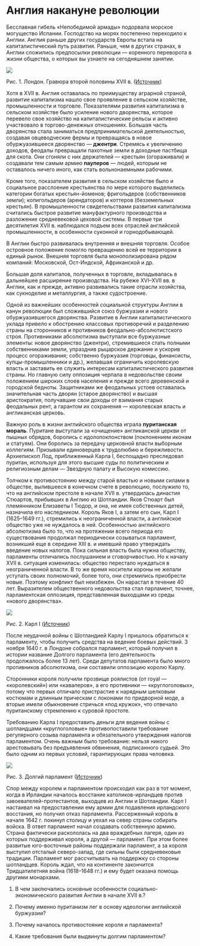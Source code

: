 # Англия накануне революции
Бесславная гибель «Непобедимой армады» подорвала морское могущество Испании. Господство на морях постепенно переходило к Англии. Англия раньше других государств Европы встала на капиталистический путь развития. Раньше, чем в других странах, в Англии сложились предпосылки революции — коренного переворота в жизни общества, о которых вы узнаете на сегодняшнем занятии.

![](https://static-interneturok.cdnvideo.ru/content/konspekt_image/83949/6b1e2010_5c15_0131_ee87_22000aa81b95.png)

Рис. 1. Лондон. Гравюра второй половины XVII в. ([Источник](http://historic.ru/books/item/f00/s00/z0000034/pic/st001_02.jpg))

Хотя в XVII в. Англия оставалась по преимуществу аграрной страной, развитие капитализма нашло свое проявление в сельском хозяйстве, промышленности и торговле. Показателями развития капитализма в сельском хозяйстве было усиление нового дворянства, которое перевело свое хозяйство на капиталистические рельсы и активно участвовало в торгово-денежных отношениях. Большая часть дворянства стала заниматься предпринимательской деятельностью, создавая овцеводческие фермы и превращаясь в новое обуржуазившееся дворянство — **джентри**. Стремясь к увеличению доходов, феодалы превращали пахотные земли в доходные пастбища для скота. Они сгоняли с них держателей — крестьян (огораживали) и создавали тем самым армию **пауперов** — людей, которым не оставалось ничего иного, как стать вольнонаемными рабочими.

Кроме того, показателем развития в сельском хозяйстве было и социальное расслоение крестьянства по мере которого выделились категории богатых крестьян-йоменов; фригольдеров (собственников земли); копигольдеров (арендаторов) и коттеров (безземельных крестьян). В промышленности свидетельствами развития капитализма считались быстрое развитие мануфактурного производства и разложение средневековой цеховой системы. В первые три десятилетия XVII в. наблюдался подъем всех отраслей английской промышленности, в особенности суконной и горнодобывающей.

В Англии быстро развивалась внутренняя и внешняя торговля. Особое островное положение помогло превращению всей ее территории в единый рынок. Внешняя торговля была монополизирована рядом компаний: Московской, Ост-Индской, Африканской и др.

Большая доля капиталов, полученных в торговле, вкладывалась в дальнейшее расширение производства. На рубеже XVI–XVII вв. в Англии, как и прежде, активно развивались такие отрасли хозяйства, как сукноделие и металлургия, а также судостроение.

Одной из важнейших особенностей социальной структуры Англии в канун революции был сложившийся союз буржуазии и нового обуржуазившегося дворянства. Развитие в Англии капиталистического уклада привело к обострению классовых противоречий и разделению страны на сторонников и противников феодально-абсолютистского строя. Противниками абсолютизма выступали все буржуазные элементы: новое дворянство (джентри), стремившиеся стать полными собственниками земли, упразднив рыцарское держание и ускорив процесс огораживания; собственно буржуазия (торговцы, финансисты, купцы-промышленники и др.), желавшая ограничить королевскую власть и заставить ее служить интересам капиталистического развития страны. Но главную силу оппозиция черпала в недовольстве своим положением широких слоев населения и прежде всего деревенской и городской бедноты. Защитниками же феодальных устоев оставалась значительная часть дворян (старое дворянство) и высшая аристократия, получавшие свои доходы от взимания старых феодальных рент, а гарантом их сохранения — королевская власть и англиканская церковь.

Важную роль в жизни английского общества играла **пуританская мораль**. Пуритане выступали за «очищение» англиканской церкви от пышных обрядов, боролись с идолопоклонством (поклонением иконам и статуям). Они боролись за передачу церковной власти выборным коллегиям. Призывали единоверцев к трудолюбию и бережливости. Архиепископ Лод, приближенный Карла I, беспощадно преследовал пуритан, используя для этого высшие суды по политическим и религиозным делам — Звездную палату и Высокую комиссию.

Толчком к противостоянию между старой властью и новыми силами в обществе, вылившееся в конечном счете в революцию, послужило то, что на английском престоле в начале XVII в. утвердилась династия Стюартов, прибывших в Англию из Шотландии. Яков Стюарт был племянником Елизаветы I Тюдор, и она, не имея собственных детей, назначила его наследником. Король Яков I, а затем его сын, Карл I (1625–1649 гг.), стремились к неограниченной власти, а английское общество уже не нуждалось в ней. Особенностью английского абсолютизма было то, что на протяжении всего периода его существования продолжал периодически созываться парламент, возникший еще в середине XIII в. и имевший право утверждать введение новых налогов. Пока сильная власть была нужна обществу, парламенты отличались послушанием и сговорчивостью. Но к началу XVII в. ситуация изменилась: общество перестало нуждаться в неограниченной власти. В то же время носители короны не желали уступать своих полномочий, более того, они стремились приобрести новые. Поэтому конфликт был неизбежен. Он нарастал в течение 40 лет. Выразителем общественного недовольства стал парламент, точнее, парламентская оппозиция, представленная выходцами из среды «нового дворянства».

![](https://static-interneturok.cdnvideo.ru/content/konspekt_image/83950/6c8bea00_5c15_0131_ee88_22000aa81b95.jpg)

Рис. 2. Карл I ([Источник](http://img-fotki.yandex.ru/get/4127/137106206.2b2/0_b47e5_a9977343_XXL.jpg))

После неудачной войны с Шотландией Карлу I пришлось обратиться к парламенту, чтобы получить средства на ведение боевых действий. 3 ноября 1640 г. в Лондоне собрался парламент, который получил в истории название Долгого парламента (его деятельность продолжалось более 13 лет). Среди депутатов парламента было много противников абсолютизма, они составили оппозицию королю Карлу.

Сторонники короля получили прозвище роялистов (от rоyal — «королевский») или «кавалеров», а его противники — «круглоголовых», потому что первых отличало пристрастие к нарядным шелковым костюмам и длинным прическам с локонами по придворной моде, а вторые имели обыкновение стричься «под кружок», что отвечало пуританскому стремлению к суровой простоте.

Требованию Карла I предоставить деньги для ведения войны с шотландцами «круглоголовые» противопоставили требование регулярного созыва парламента и обязательного утверждения налогов парламентом. Очень важным было требование: нельзя никого арестовывать без предъявления обвинения, подписанного судьей. Это было одним из первых условий, гарантирующих права человека.

![](https://static-interneturok.cdnvideo.ru/content/konspekt_image/83951/6da40b30_5c15_0131_ee89_22000aa81b95.png)

Рис. 3. Долгий парламент ([Источник](http://upload.wikimedia.org/wikipedia/commons/thumb/5/5b/LongParliament.jpg/200px-LongParliament.jpg))

Спор между королем и парламентом происходил как раз в тот момент, когда в Ирландии началось восстание католиков-ирландцев против завоевателей-протестантов, выходцев из Англии и Шотландии. Карл I настаивал на предоставлении ему армии для подавления ирландского восстания, но получил отказ парламента. Рассерженный король в начале 1642 г. покинул столицу и уехал на север страны собирать войска. В ответ парламент начал создавать собственную армию. Страна фактически раскололась на два враждебных лагеря, один из которых поддерживал короля, а другой — парламент. При этом более развитые юго-восточные районы поддержали парламент, а за короля выступил отсталый северо-запад, где сильны были средневековые традиции. Парламент мог рассчитывать на поддержку со стороны шотландцев. Король ждал, что на континенте закончится Тридцатилетняя война (1618–1648 гг.) и ему будет оказана помощь другими монархами.

1. В чем заключались основные особенности социально-экономического развития Англии в начале XVII в.?

2. Почему именно пуританизм лег в основу идеологии английской буржуазии?

3. Почему началось противостояние короля и парламента?

4. Какие требования были выдвинуты долгим парламентом?
